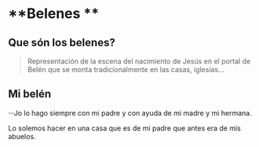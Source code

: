# **Belenes **
## Que són los belenes?

>Representación de la escena del nacimiento de Jesús en el portal de Belén que se monta tradicionalmente en las casas, iglesias...

## Mi belén 
···Jo lo hago siempre con mi padre y con ayuda de mi madre y mi hermana.

Lo solemos hacer en una casa que es de mi padre  que antes era de mis abuelos.
